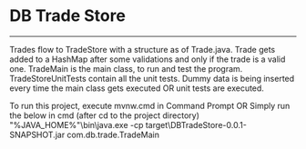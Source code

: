 # DB Trade Store
----------------

Trades flow to TradeStore with a structure as of Trade.java.
Trade gets added to a HashMap after some validations and only if the trade is a valid one.
TradeMain is the main class, to run and test the program.
TradeStoreUnitTests contain all the unit tests.
Dummy data is being inserted every time the main class gets executed OR unit tests are executed.


To run this project, execute mvnw.cmd in Command Prompt 
OR
Simply run the below in cmd (after cd to the project directory)
"%JAVA_HOME%"\bin\java.exe -cp target\DBTradeStore-0.0.1-SNAPSHOT.jar com.db.trade.TradeMain
